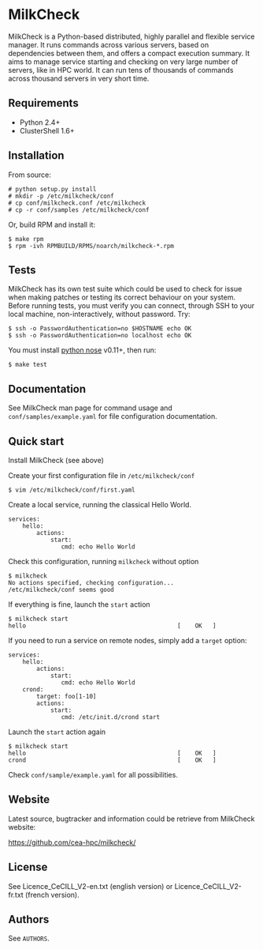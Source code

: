 MilkCheck
=========

MilkCheck is a Python-based distributed, highly parallel and flexible service manager. It runs commands across various servers, based on dependencies between them, and offers a compact execution summary. It aims to manage service starting and checking on very large number of servers, like in HPC world. It can run tens of thousands of commands across thousand servers in very short time.

Requirements
------------

* Python 2.4+
* ClusterShell 1.6+

Installation
------------

From source:

    # python setup.py install
    # mkdir -p /etc/milkcheck/conf
    # cp conf/milkcheck.conf /etc/milkcheck
    # cp -r conf/samples /etc/milkcheck/conf

Or, build RPM and install it:

    $ make rpm
    $ rpm -ivh RPMBUILD/RPMS/noarch/milkcheck-*.rpm

Tests
-----

MilkCheck has its own test suite which could be used to check for issue when making patches or testing its correct behaviour on your system.
Before running tests, you must verify you can connect, through SSH to your local machine, non-interactively, without password. Try:

    $ ssh -o PasswordAuthentication=no $HOSTNAME echo OK
    $ ssh -o PasswordAuthentication=no localhost echo OK

You must install [python nose](https://pypi.python.org/pypi/nose) v0.11+, then run:

    $ make test

Documentation
-------------

See MilkCheck man page for command usage and `conf/samples/example.yaml` for file configuration documentation.

Quick start
-----------

Install MilkCheck (see above)

Create your first configuration file in `/etc/milkcheck/conf`

    $ vim /etc/milkcheck/conf/first.yaml

Create a local service, running the classical Hello World.

    services:
        hello:
            actions:
                start:
                   cmd: echo Hello World

Check this configuration, running `milkcheck` without option

    $ milkcheck
    No actions specified, checking configuration...
    /etc/milkcheck/conf seems good

If everything is fine, launch the `start` action

    $ milkcheck start
    hello                                           [    OK   ]

If you need to run a service on remote nodes, simply add a `target` option:

    services:
        hello:
            actions:
                start:
                   cmd: echo Hello World
        crond:
            target: foo[1-10]
            actions:
                start:
                   cmd: /etc/init.d/crond start

Launch the `start` action again

    $ milkcheck start
    hello                                           [    OK   ]
    crond                                           [    OK   ]

Check `conf/sample/example.yaml` for all possibilities.


Website
-------

Latest source, bugtracker and information could be retrieve from MilkCheck website:

https://github.com/cea-hpc/milkcheck/

License
-------

See Licence_CeCILL_V2-en.txt (english version) or Licence_CeCILL_V2-fr.txt (french version).

Authors
-------

See `AUTHORS`.
